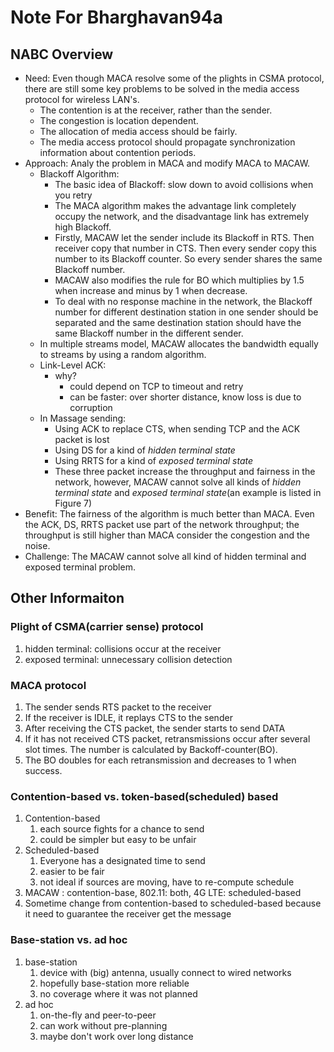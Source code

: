 # Note For Bharghavan94a

## NABC Overview
* Need: Even though MACA resolve some of the plights in CSMA protocol, there are still some key problems to be solved in the media access protocol for wireless LAN's.
  * The contention is at the receiver, rather than the sender.
  * The congestion is location dependent.
  * The allocation of media access should be fairly.
  * The media access protocol should propagate synchronization information about contention periods.
* Approach: Analy the problem in MACA and modify MACA to MACAW.
  * Blackoff Algorithm: 
    * The basic idea of Blackoff: slow down to avoid collisions when you retry
    * The MACA algorithm makes the advantage link completely occupy the network, and the disadvantage link has extremely high Blackoff.
    * Firstly, MACAW let the sender include its Blackoff in RTS. Then receiver copy that number in CTS. Then every sender copy this number to its Blackoff counter. So every sender shares the same Blackoff number.
    * MACAW also modifies the rule for BO which multiplies by 1.5 when increase and minus by 1 when decrease.
    * To deal with no response machine in the network, the Blackoff number for different destination station in one sender should be separated and the same destination station should have the same Blackoff number in the different sender.
  * In multiple streams model, MACAW allocates the bandwidth equally to streams by using a random algorithm.
  * Link-Level ACK:
    * why? 
      * could depend on TCP to timeout and retry
      * can be faster: over shorter distance, know loss is due to corruption
  * In Massage sending:
    * Using ACK to replace CTS, when sending TCP and the ACK packet is lost
    * Using DS for a kind of *hidden terminal state*
    * Using RRTS for a kind of *exposed terminal state*
    * These three packet increase the throughput and fairness in the network, however, MACAW cannot solve all kinds of *hidden terminal state* and *exposed terminal state*(an example is listed in Figure 7)
* Benefit: The fairness of the algorithm is much better than MACA. Even the ACK, DS, RRTS packet use part of the network throughput; the throughput is still higher than MACA consider the congestion and the noise.
* Challenge: The MACAW cannot solve all kind of hidden terminal and exposed terminal problem.


## Other Informaiton
### Plight of CSMA(carrier sense) protocol
1. hidden terminal: collisions occur at the receiver
2. exposed terminal: unnecessary collision detection

### MACA protocol
1. The sender sends RTS packet to the receiver
2. If the receiver is IDLE, it replays CTS to the sender
3. After receiving the CTS packet, the sender starts to send DATA
4. If it has not received CTS packet, retransmissions occur after several slot times. The number is calculated by Backoff-counter(BO).
5. The BO doubles for each retransmission and decreases to 1 when success.

### Contention-based vs. token-based(scheduled) based

1. Contention-based
   1. each source fights for a chance to send
   2. could be simpler but easy to be unfair
2. Scheduled-based
   1. Everyone has a designated time to send
   2. easier to be fair
   3. not ideal if sources are moving, have to re-compute schedule
3. MACAW : contention-base, 802.11: both, 4G LTE: scheduled-based
4. Sometime change from contention-based to scheduled-based because it need to guarantee the receiver get the message

### Base-station vs. ad hoc

1. base-station
   1. device with (big) antenna, usually connect to wired networks
   2. hopefully base-station more reliable
   3. no coverage where it was not planned
2. ad hoc
   1. on-the-fly and peer-to-peer
   2. can work without pre-planning
   3. maybe don't work over long distance